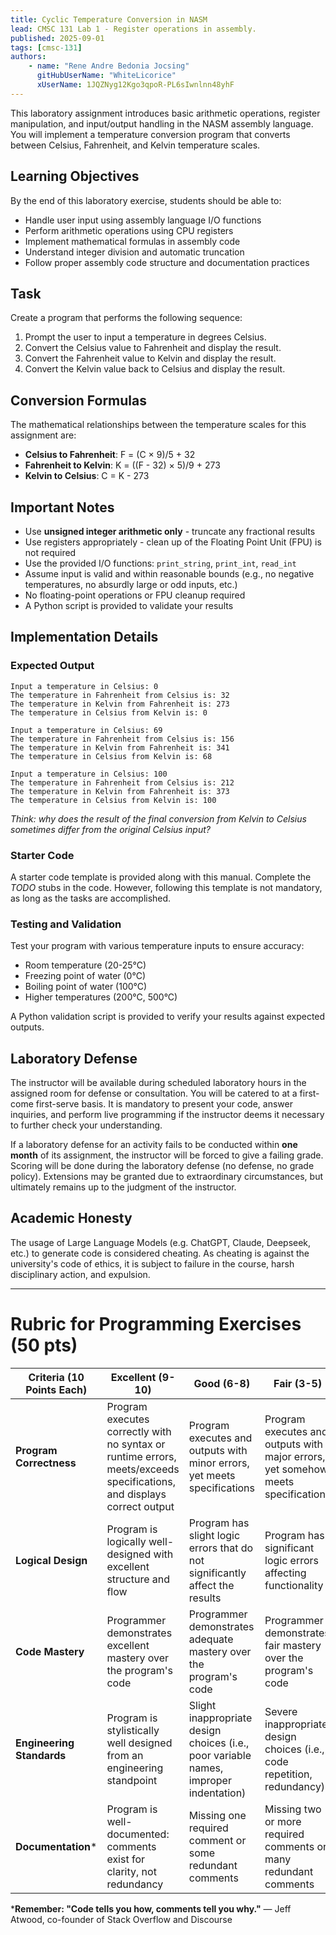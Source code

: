 ```yaml
---
title: Cyclic Temperature Conversion in NASM
lead: CMSC 131 Lab 1 - Register operations in assembly.
published: 2025-09-01
tags: [cmsc-131]
authors:
    - name: "Rene Andre Bedonia Jocsing"
      gitHubUserName: "WhiteLicorice"
      xUserName: 1JQZNyg12Kgo3qpoR-PL6sIwnlnn48yhF
---
```


This laboratory assignment introduces basic arithmetic operations, register manipulation, and input/output handling in the NASM assembly language. You will implement a temperature conversion program that converts between Celsius, Fahrenheit, and Kelvin temperature scales.

## Learning Objectives

By the end of this laboratory exercise, students should be able to:

- Handle user input using assembly language I/O functions
- Perform arithmetic operations using CPU registers
- Implement mathematical formulas in assembly code
- Understand integer division and automatic truncation
- Follow proper assembly code structure and documentation practices

## Task

Create a program that performs the following sequence:

1. Prompt the user to input a temperature in degrees Celsius.
2. Convert the Celsius value to Fahrenheit and display the result.
3. Convert the Fahrenheit value to Kelvin and display the result.
4. Convert the Kelvin value back to Celsius and display the result.

## Conversion Formulas

The mathematical relationships between the temperature scales for this assignment are:

- **Celsius to Fahrenheit**: F = (C × 9)/5 + 32
- **Fahrenheit to Kelvin**: K = ((F - 32) × 5)/9 + 273
- **Kelvin to Celsius**: C = K - 273

## Important Notes

- Use **unsigned integer arithmetic only** - truncate any fractional results
- Use registers appropriately - clean up of the Floating Point Unit (FPU) is not required
- Use the provided I/O functions: `print_string`, `print_int`, `read_int`
- Assume input is valid and within reasonable bounds (e.g., no negative temperatures, no absurdly large or odd inputs, etc.)
- No floating-point operations or FPU cleanup required
- A Python script is provided to validate your results

## Implementation Details

### Expected Output

```
Input a temperature in Celsius: 0  
The temperature in Fahrenheit from Celsius is: 32
The temperature in Kelvin from Fahrenheit is: 273
The temperature in Celsius from Kelvin is: 0

Input a temperature in Celsius: 69
The temperature in Fahrenheit from Celsius is: 156
The temperature in Kelvin from Fahrenheit is: 341
The temperature in Celsius from Kelvin is: 68

Input a temperature in Celsius: 100
The temperature in Fahrenheit from Celsius is: 212
The temperature in Kelvin from Fahrenheit is: 373
The temperature in Celsius from Kelvin is: 100
```

*Think: why does the result of the final conversion from Kelvin to Celsius sometimes differ from the original Celsius input?*

### Starter Code

A starter code template is provided along with this manual. Complete the *TODO* stubs in the code. However, following this template is not mandatory, as long as the tasks are accomplished.

### Testing and Validation

Test your program with various temperature inputs to ensure accuracy:

- Room temperature (20-25°C)
- Freezing point of water (0°C)
- Boiling point of water (100°C)
- Higher temperatures (200°C, 500°C)

A Python validation script is provided to verify your results against expected outputs.

## Laboratory Defense

The instructor will be available during scheduled laboratory hours in the assigned room for defense or consultation. You will be catered to at a first-come first-serve basis. It is mandatory to present your code, answer inquiries, and perform live programming if the instructor deems it necessary to further check your understanding.

If a laboratory defense for an activity fails to be conducted within **one month** of its assignment, the instructor will be forced to give a failing grade. Scoring will be done during the laboratory defense (no defense, no grade policy). Extensions may be granted due to extraordinary circumstances, but ultimately remains up to the judgment of the instructor.

## Academic Honesty

The usage of Large Language Models (e.g. ChatGPT, Claude, Deepseek, etc.) to generate code is considered cheating. As cheating is against the university's code of ethics, it is subject to failure in the course, harsh disciplinary action, and expulsion.

---

# Rubric for Programming Exercises (50 pts)

| **Criteria (10 Points Each)** | **Excellent (9-10)** | **Good (6-8)** | **Fair (3-5)** | **Poor (0-2)** |
|---|---|---|---|---|
| **Program Correctness** | Program executes correctly with no syntax or runtime errors, meets/exceeds specifications, and displays correct output | Program executes and outputs with minor errors, yet meets specifications | Program executes and outputs with major errors, yet somehow meets specifications | Program does not execute or does not meet specs |
| **Logical Design** | Program is logically well-designed with excellent structure and flow | Program has slight logic errors that do not significantly affect the results | Program has significant logic errors affecting functionality | Program logic is fundamentally incorrect |
| **Code Mastery** | Programmer demonstrates excellent mastery over the program's code | Programmer demonstrates adequate mastery over the program's code | Programmer demonstrates fair mastery over the program's code | Programmer demonstrates poor mastery over the program's code |
| **Engineering Standards** | Program is stylistically well designed from an engineering standpoint | Slight inappropriate design choices (i.e., poor variable names, improper indentation) | Severe inappropriate design choices (i.e., code repetition, redundancy) | Program is poorly written |
| **Documentation*** | Program is well-documented: comments exist for clarity, not redundancy | Missing one required comment or some redundant comments | Missing two or more required comments or many redundant comments | Most documentation missing or most documentation is redundant |

***Remember: "Code tells you how, comments tell you why."** — Jeff Atwood, co-founder of Stack Overflow and Discourse
